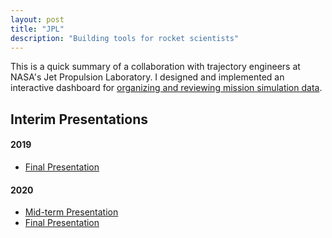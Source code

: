 ```yaml
---
layout: post
title: "JPL"
description: "Building tools for rocket scientists"
---
```



This is a quick summary of a collaboration with trajectory engineers at NASA's Jet Propulsion Laboratory.  I designed and implemented an interactive dashboard for [organizing and reviewing mission simulation data](https://vdl.sci.utah.edu/publications/2021_aas_porter/).

## Interim Presentations

#### 2019
* [Final Presentation](http://www.sci.utah.edu/~jimmy/JPL/2019_final_presentation.pdf)


#### 2020
* [Mid-term Presentation](http://www.sci.utah.edu/~jimmy/JPL/2020_midway_presentation.pdf)
* [Final Presentation](http://www.sci.utah.edu/~jimmy/JPL/2020_final_presentation.pdf)


